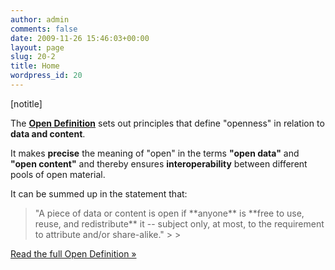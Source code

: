```yaml
---
author: admin
comments: false
date: 2009-11-26 15:46:03+00:00
layout: page
slug: 20-2
title: Home
wordpress_id: 20
---
```


[notitle]






The **[Open Definition](/od/)** sets out principles that define "openness" in relation to **data and content**.





It makes **precise** the meaning of "open" in the terms **"open data"** and **"open content"** and thereby ensures **interoperability** between different pools of open material.





It can be summed up in the statement that:





<blockquote>"A piece of data or content is open if **anyone** is **free to use, reuse, and redistribute** it -- subject only, at most, to the requirement to attribute and/or share-alike."
> 
> </blockquote>





[Read the full Open Definition »](/od/)




